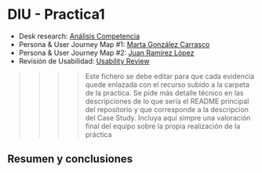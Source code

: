 # DIU - Practica1


- Desk research: [Análisis Competencia](CompetitorAnalysis.pdf)
- Persona & User Journey Map #1: [Marta González Carrasco](Persona&UserJourneyMap1.pdf)
- Persona & User Journey Map #2: [Juan Ramírez López](Persona&UserJourneyMap2.pdf)
- Revisión de Usabilidad: [Usability Review]()


>>>> Este fichero se debe editar para que cada evidencia quede enlazada con el recurso subido a la carpeta de la practica. Se pide más detalle técnico en las descripciones de lo que sería el README principal del repositorio y que corresponde a la descripcion del Case Study.
>>>> Incluya aquí simpre una valoración final del equipo sobre la propia realización de la práctica

## Resumen y conclusiones
